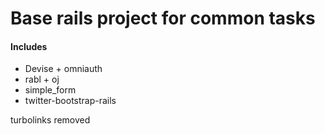 # Base rails project for common tasks

#### Includes

- Devise + omniauth
- rabl + oj
- simple_form
- twitter-bootstrap-rails

turbolinks removed
